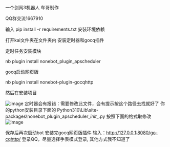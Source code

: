 一个剑网3机器人 车哥制作

QQ群交流1667910

输入
pip install -r requirements.txt
安装环境依赖

打开kai文件夹在文件夹内 安装定时器和gocq插件

定时任务安装模块

nb plugin install nonebot_plugin_apscheduler

gocq启动网页版

nb plugin install nonebot-plugin-gocqhttp


然后在安装项目

![image](https://user-images.githubusercontent.com/128042750/227760263-72d9c5e2-00ea-42f0-a656-c9d8c482e0c1.png)
定时器会有报错：需要修改此文件，会有提示按这个路径去找就好了
你的python安装目录下面的 Python310\Lib\site-packages\nonebot_plugin_apscheduler\__init__.py
按照下面的格式取修改
![image](https://user-images.githubusercontent.com/128042750/227760394-b7359e54-c26e-4c7d-9873-74fe765814c2.png)

保存后再次启动bot
安装完gocq网页版插件
输入：http://127.0.0.1:8080/go-cqhttp/
登录QQ，尽量选择手表模式登录,
其他方式我不知道了

